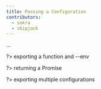 ```yaml
---
title: Passing a Configuration
contributors:
  - sokra
  - skipjack
---
```


...

?> exporting a function and --env

?> returning a Promise

?> exporting multiple configurations